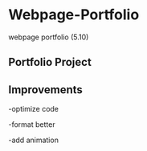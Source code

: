 # Webpage-Portfolio
webpage portfolio (5.10)
## Portfolio Project

## Improvements
-optimize code

-format better

-add animation
